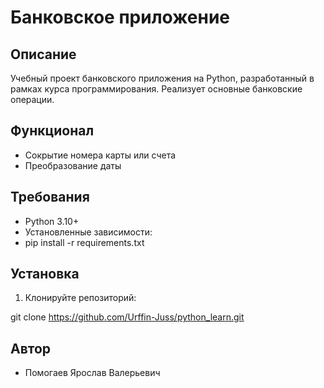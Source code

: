 # Банковское приложение

## Описание
Учебный проект банковского приложения на Python, разработанный в рамках курса программирования. Реализует основные банковские операции.

## Функционал
- Сокрытие номера карты или счета
- Преобразование даты 

## Требования
- Python 3.10+
- Установленные зависимости:
- pip install -r requirements.txt


## Установка
1. Клонируйте репозиторий:

git clone https://github.com/Urffin-Juss/python_learn.git

## Автор
- Помогаев Ярослав Валерьевич